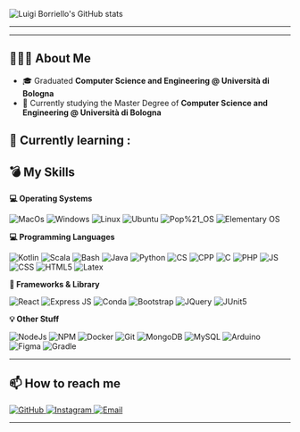 ![Luigi Borriello's GitHub stats](https://github-readme-stats.vercel.app/api?username=luigi-borriello00&show_icons=true&theme=dark)

----
---

## 👨🏻‍💻 About Me

- 🎓 Graduated **Computer Science and Engineering @ Università di Bologna**
- 🔭 Currently studying the Master Degree of **Computer Science and Engineering @ Università di Bologna**

## 🌱 Currently learning :
  <ul>
    
  </ul>


## 💣 My Skills

  
  <b> 💻 Operating Systems </b> <br> 
  <p> 
  <img alt="MacOs" src="https://img.shields.io/badge/mac%20os-000000?style=for-the-badge&logo=apple&logoColor=white&color=purple" />
  <img alt="Windows" src="https://img.shields.io/badge/-Windows-0078D6?style=for-the-badge&logo=windows&logoColor=white" />
  <img alt="Linux" src="https://img.shields.io/badge/Linux-FCC624?style=for-the-badge&logo=linux&logoColor=black" />
  <img alt="Ubuntu" src="https://img.shields.io/badge/-Ubuntu-E95420?style=for-the-badge&logo=ubuntu&logoColor=white" />
  <img alt="Pop%21_OS" src="https://img.shields.io/badge/-Pop%21_OS-FCC624?style=for-the-badge&logo=pop!_os&logoColor=black" />
  <img alt="Elementary OS" src="https://img.shields.io/badge/-Elementary-64BAFF?style=for-the-badge&logo=elementary&logoColor=black" />
  </p>
  
  <b> 💻 Programming Languages </b> <br>
  <p> 
    <img alt="Kotlin" src="https://img.shields.io/badge/-Kotlin-092E20?style=for-the-badge&logo=android&logoColor=black&color=green" />
    <img alt="Scala" src="https://img.shields.io/badge/-Scala-092E20?style=for-the-badge&logo=scala&logoColor=white&color=red" />
    <img alt="Bash" src="https://img.shields.io/badge/-Bash-000000?style=for-the-badge&logo=gnu-bash&logoColor=white" />
    <img alt="Java" src="https://img.shields.io/badge/OpenJDK-ED8B00?style=for-the-badge&logo=openjdk&logoColor=white" />
    <img alt="Python" src="https://img.shields.io/badge/Python-FFD43B?style=for-the-badge&logo=python&logoColor=blue" />
    <img alt="CS" src="https://img.shields.io/badge/C%23-239120?style=for-the-badge&logo=c-sharp&logoColor=white" />
    <img alt="CPP" src="https://img.shields.io/badge/C%2B%2B-00599C?style=for-the-badge&logo=c%2B%2B&logoColor=white" />
    <img alt="C" src="https://img.shields.io/badge/C-00599C?style=for-the-badge&logo=c&logoColor=white" />
    <img alt="PHP" src="https://img.shields.io/badge/-PHP-777BB4?style=for-the-badge&logo=php&logoColor=black" />
    <img alt="JS" src="https://img.shields.io/badge/JavaScript-323330?style=for-the-badge&logo=javascript&logoColor=F7DF1E" />
    <img alt="CSS" src="https://img.shields.io/badge/-CSS-1572B6?style=for-the-badge&logo=css3&logoColor=white" />  
    <img alt="HTML5" src="https://img.shields.io/badge/-HTML5-E34F26?style=for-the-badge&logo=html5&logoColor=white" />
    <img alt="Latex" src="https://img.shields.io/badge/LaTeX-47A141?style=for-the-badge&logo=LaTeX&logoColor=white" />
  </p>
  
  <b> 🔮 Frameworks & Library </b> <br>
  <p>
    <img alt="React" src="https://img.shields.io/badge/React-20232A?style=for-the-badge&logo=react&logoColor=61DAFB" />
    <img alt="Express JS" src="https://img.shields.io/badge/Express%20js-000000?style=for-the-badge&logo=express&logoColor=white" />
    <img alt="Conda" src="https://img.shields.io/badge/conda-342B029.svg?&style=for-the-badge&logo=anaconda&logoColor=white" />
    <img alt="Bootstrap" src="https://img.shields.io/badge/-Bootstrap-563D7C?style=for-the-badge&logo=bootstrap&logoColor=white" />  
    <img alt="JQuery" src="https://img.shields.io/badge/jQuery-0769AD?style=for-the-badge&logo=jquery&logoColor=white" />
    <img alt="JUnit5" src="https://img.shields.io/badge/Junit5-25A162?style=for-the-badge&logo=junit5&logoColor=white" />  
  </p>
  
  <b> 💡 Other Stuff </b> <br>
  <p>
    <img alt="NodeJs" src="https://img.shields.io/badge/Node.js-339933?style=for-the-badge&logo=nodedotjs&logoColor=white" />
    <img alt="NPM" src="https://img.shields.io/badge/npm-CB3837?style=for-the-badge&logo=npm&logoColor=white" />
    <img alt="Docker" src="https://img.shields.io/badge/-Docker-092E20?style=for-the-badge&logo=docker&logoColor=white&color=blue" />
    <img alt="Git" src="https://img.shields.io/badge/-Git-F05032?style=for-the-badge&logo=Git&logoColor=white" />
    <img alt="MongoDB" src="https://img.shields.io/badge/MongoDB-4EA94B?style=for-the-badge&logo=mongodb&logoColor=white"/>
    <img alt="MySQL" src="https://img.shields.io/badge/-MySQL-4479A1?style=for-the-badge&logo=mysql&logoColor=white" />  
    <img alt="Arduino" src="https://img.shields.io/badge/-Arduino-00979D?style=for-the-badge&logo=Arduino&logoColor=white" />
    <img alt="Figma" src="https://img.shields.io/badge/Figma-F24E1E?style=for-the-badge&logo=figma&logoColor=white" />
    <img alt="Gradle" src="https://img.shields.io/badge/gradle-02303A?style=for-the-badge&logo=gradle&logoColor=white">
  </p>


----

## 📫 How to reach me
<p>
  <a href="https://github.com/luigi-borriello00">
    <img alt="GitHub" src="https://img.shields.io/badge/-Github-181717?style=for-the-badge&logo=github&logoColor=white" />
  </a> 
  <a href="https://www.instagram.com/luigi.borriello_/">
    <img alt="Instagram" src="https://img.shields.io/badge/-Instagram-E4405F?style=for-the-badge&logo=instagram&logoColor=white" />
  </a> 
  <a href="mailto:developer.borriello.luigi00@gmail.com">
    <img alt="Email" src="https://img.shields.io/badge/-Email-D14836?style=for-the-badge&logo=gmail&logoColor=white" />
  </a>  
  
</p>

----
<!--
## 💫 Useless Section

![image](https://github.com/alemazzo/alemazzo/blob/main/dino.gif)


Here are some ideas to get you started:

- 🔭 I’m currently working on ...
- 🌱 I’m currently learning ...
- 👯 I’m looking to collaborate on ...
- 🤔 I’m looking for help with ...
- 💬 Ask me about ...
- 📫 How to reach me: ...
- 😄 Pronouns: ...
- ⚡ Fun fact: ...
-->
